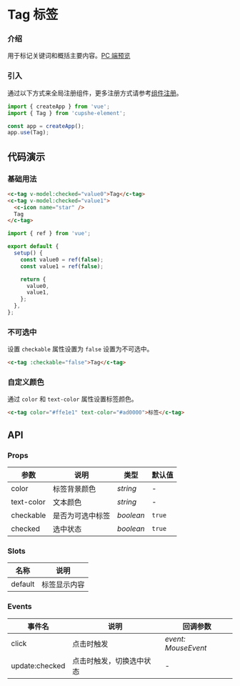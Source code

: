 # Tag 标签

### 介绍

用于标记关键词和概括主要内容。[PC 端预览](/mobile.html#/tag)

### 引入

通过以下方式来全局注册组件，更多注册方式请参考[组件注册](#/zh-CN/advanced-usage#zu-jian-zhu-ce)。

```js
import { createApp } from 'vue';
import { Tag } from 'cupshe-element';

const app = createApp();
app.use(Tag);
```

## 代码演示

### 基础用法

```html
<c-tag v-model:checked="value0">Tag</c-tag>
<c-tag v-model:checked="value1">
  <c-icon name="star" />
  Tag
</c-tag>
```

```js
import { ref } from 'vue';

export default {
  setup() {
    const value0 = ref(false);
    const value1 = ref(false);

    return {
      value0,
      value1,
    };
  },
};
```

### 不可选中

设置 `checkable` 属性设置为 `false` 设置为不可选中。

```html
<c-tag :checkable="false">Tag</c-tag>
```

### 自定义颜色

通过 `color` 和 `text-color` 属性设置标签颜色。

```html
<c-tag color="#ffe1e1" text-color="#ad0000">标签</c-tag>
```

## API

### Props

| 参数       | 说明             | 类型      | 默认值 |
| ---------- | ---------------- | --------- | ------ |
| color      | 标签背景颜色     | _string_  | -      |
| text-color | 文本颜色         | _string_  | -      |
| checkable  | 是否为可选中标签 | _boolean_ | `true` |
| checked    | 选中状态         | _boolean_ | `true` |

### Slots

| 名称    | 说明         |
| ------- | ------------ |
| default | 标签显示内容 |

### Events

| 事件名         | 说明                     | 回调参数            |
| -------------- | ------------------------ | ------------------- |
| click          | 点击时触发               | _event: MouseEvent_ |
| update:checked | 点击时触发，切换选中状态 | -                   |
